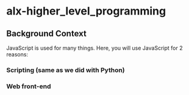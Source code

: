 # alx-higher_level_programming

## Background Context
JavaScript is used for many things. Here, you will use JavaScript for 2 reasons:

### Scripting (same as we did with Python)
### Web front-end
